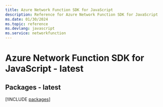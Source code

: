 ```yaml
---
title: Azure Network Function SDK for JavaScript
description: Reference for Azure Network Function SDK for JavaScript
ms.date: 01/30/2024
ms.topic: reference
ms.devlang: javascript
ms.service: networkfunction
---
```

# Azure Network Function SDK for JavaScript - latest
## Packages - latest
[!INCLUDE [packages](network-function-index.md)]